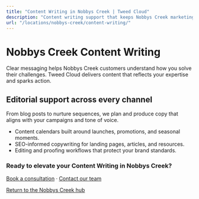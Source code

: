 ```yaml
---
title: "Content Writing in Nobbys Creek | Tweed Cloud"
description: "Content writing support that keeps Nobbys Creek marketing channels fresh."
url: "/locations/nobbys-creek/content-writing/"
---
```


# Nobbys Creek Content Writing

Clear messaging helps Nobbys Creek customers understand how you solve their challenges. Tweed Cloud delivers content that reflects your expertise and sparks action.

## Editorial support across every channel

From blog posts to nurture sequences, we plan and produce copy that aligns with your campaigns and tone of voice.

- Content calendars built around launches, promotions, and seasonal moments.
- SEO-informed copywriting for landing pages, articles, and resources.
- Editing and proofing workflows that protect your brand standards.

### Ready to elevate your Content Writing in Nobbys Creek?

[Book a consultation](/consultation/) · [Contact our team](/contact/)

[Return to the Nobbys Creek hub](/locations/nobbys-creek/)
